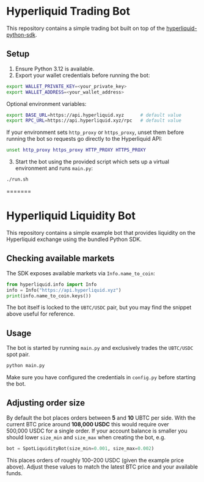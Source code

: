 
# Hyperliquid Trading Bot

This repository contains a simple trading bot built on top of the
[hyperliquid-python-sdk](./hyperliquid-python-sdk).

## Setup

1. Ensure Python 3.12 is available.
2. Export your wallet credentials before running the bot:

```bash
export WALLET_PRIVATE_KEY=<your_private_key>
export WALLET_ADDRESS=<your_wallet_address>
```

Optional environment variables:

```bash
export BASE_URL=https://api.hyperliquid.xyz      # default value
export RPC_URL=https://api.hyperliquid.xyz/rpc   # default value
```

If your environment sets `http_proxy` or `https_proxy`, unset them before
running the bot so requests go directly to the Hyperliquid API:

```bash
unset http_proxy https_proxy HTTP_PROXY HTTPS_PROXY
```

3. Start the bot using the provided script which sets up a virtual
   environment and runs `main.py`:

```bash
./run.sh
```
=======
# Hyperliquid Liquidity Bot

This repository contains a simple example bot that provides liquidity on the
Hyperliquid exchange using the bundled Python SDK.

## Checking available markets

The SDK exposes available markets via `Info.name_to_coin`:

```python
from hyperliquid.info import Info
info = Info("https://api.hyperliquid.xyz")
print(info.name_to_coin.keys())
```

The bot itself is locked to the `UBTC/USDC` pair, but you may find the snippet
above useful for reference.

## Usage

The bot is started by running `main.py` and exclusively trades the
`UBTC/USDC` spot pair.

```bash
python main.py
```

Make sure you have configured the credentials in `config.py` before starting the
bot.

## Adjusting order size

By default the bot places orders between **5** and **10** UBTC per side. With the
current BTC price around **108\,000 USDC** this would require over
500\,000&nbsp;USDC for a single order. If your account balance is smaller you
should lower `size_min` and `size_max` when creating the bot, e.g.

```python
bot = SpotLiquidityBot(size_min=0.001, size_max=0.002)
```

This places orders of roughly 100–200&nbsp;USDC (given the example price above).
Adjust these values to match the latest BTC price and your available funds.

